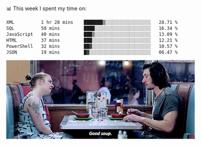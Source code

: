 📊 This week I spent my time on:
<!--START_SECTION:waka-->

```text
XML          1 hr 28 mins    ███████▒░░░░░░░░░░░░░░░░░   28.71 %
SQL          50 mins         ████░░░░░░░░░░░░░░░░░░░░░   16.34 %
JavaScript   40 mins         ███▒░░░░░░░░░░░░░░░░░░░░░   13.09 %
HTML         37 mins         ███░░░░░░░░░░░░░░░░░░░░░░   12.21 %
PowerShell   32 mins         ██▓░░░░░░░░░░░░░░░░░░░░░░   10.57 %
JSON         19 mins         █▓░░░░░░░░░░░░░░░░░░░░░░░   06.47 %
```

<!--END_SECTION:waka-->


![](goodSoup.gif)
